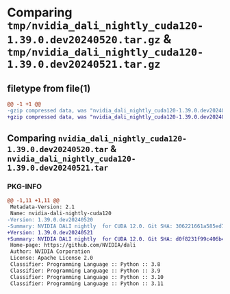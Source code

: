 # Comparing `tmp/nvidia_dali_nightly_cuda120-1.39.0.dev20240520.tar.gz` & `tmp/nvidia_dali_nightly_cuda120-1.39.0.dev20240521.tar.gz`

## filetype from file(1)

```diff
@@ -1 +1 @@
-gzip compressed data, was "nvidia_dali_nightly_cuda120-1.39.0.dev20240520.tar", last modified: Mon Apr  5 07:00:00 1993, max compression
+gzip compressed data, was "nvidia_dali_nightly_cuda120-1.39.0.dev20240521.tar", last modified: Mon Apr  5 07:00:00 1993, max compression
```

## Comparing `nvidia_dali_nightly_cuda120-1.39.0.dev20240520.tar` & `nvidia_dali_nightly_cuda120-1.39.0.dev20240521.tar`

### PKG-INFO

```diff
@@ -1,11 +1,11 @@
 Metadata-Version: 2.1
 Name: nvidia-dali-nightly-cuda120
-Version: 1.39.0.dev20240520
-Summary: NVIDIA DALI nightly  for CUDA 12.0. Git SHA: 306221661a585ed7791857141e15b69e28952905
+Version: 1.39.0.dev20240521
+Summary: NVIDIA DALI nightly  for CUDA 12.0. Git SHA: d0f8231f99c406b4553b5c5fbc9c673460e2ac6d
 Home-page: https://github.com/NVIDIA/dali
 Author: NVIDIA Corporation
 License: Apache License 2.0
 Classifier: Programming Language :: Python :: 3.8
 Classifier: Programming Language :: Python :: 3.9
 Classifier: Programming Language :: Python :: 3.10
 Classifier: Programming Language :: Python :: 3.11
```

